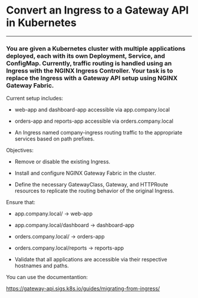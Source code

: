 # Convert an Ingress to a Gateway API in Kubernetes

---

### You are given a Kubernetes cluster with multiple applications deployed, each with its own Deployment, Service, and ConfigMap. Currently, traffic routing is handled using an Ingress with the NGINX Ingress Controller. Your task is to replace the Ingress with a Gateway API setup using NGINX Gateway Fabric.

Current setup includes:

- web-app and dashboard-app accessible via app.company.local

- orders-app and reports-app accessible via orders.company.local

- An Ingress named company-ingress routing traffic to the appropriate services based on path prefixes.

Objectives:

- Remove or disable the existing Ingress.

- Install and configure NGINX Gateway Fabric in the cluster.

- Define the necessary GatewayClass, Gateway, and HTTPRoute resources to replicate the routing behavior of the original Ingress.

Ensure that:

- app.company.local/ → web-app

- app.company.local/dashboard → dashboard-app

- orders.company.local/ → orders-app

- orders.company.local/reports → reports-app

- Validate that all applications are accessible via their respective hostnames and paths.

You can use the documentantion:

https://gateway-api.sigs.k8s.io/guides/migrating-from-ingress/